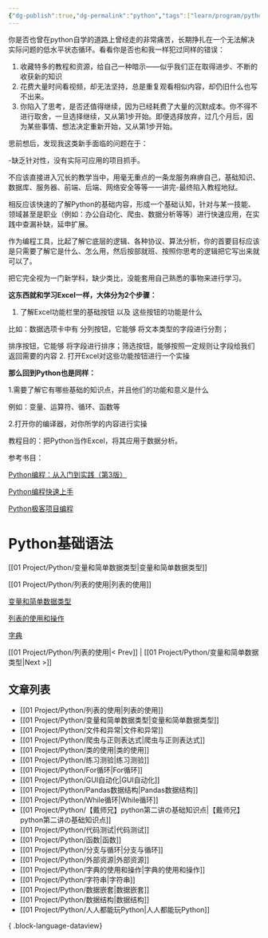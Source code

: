 ```yaml
---
{"dg-publish":true,"dg-permalink":"python","tags":["learn/program/python"],"permalink":"/python/","dgPassFrontmatter":true}
---
```


你是否也曾在python自学的道路上曾经走的非常痛苦，长期挣扎在一个无法解决实际问题的低水平状态循环。看看你是否也和我一样犯过同样的错误：

1. 收藏特多的教程和资源，给自己一种暗示——似乎我们正在取得进步、不断的收获新的知识
2. 花费大量时间看视频，却无法坚持，总是重复观看相似内容，却仍旧什么也写不出来。
3. 你陷入了思考，是否还值得继续，因为已经耗费了大量的沉默成本。你不得不进行取舍，一旦选择继续，又从第1步开始。即便选择放弃，过几个月后，因为某些事情、想法决定重新开始，又从第1步开始。

思前想后，发现我这类新手面临的问题在于：

-缺乏针对性，没有实际可应用的项目抓手。

不应该直接进入冗长的教学当中，用毫无重点的一条龙服务麻痹自己，基础知识、数据库、服务器、前端、后端、网络安全等等一一讲完-最终陷入教程地狱。

相反应该快速的了解Python的基础内容，形成一个基础认知，针对与某一技能、领域甚至是职业（例如：办公自动化、爬虫、数据分析等等）进行快速应用，在实践中查漏补缺，延申扩展。

作为编程工具，比起了解它底层的逻辑、各种协议、算法分析，你的首要目标应该是只需要了解它是什么、怎么用，然后按部就班、按照你思考的逻辑把它写出来就可以了。

把它完全视为一门新学科，缺少类比，没能套用自己熟悉的事物来进行学习。

**这东西就和学习Excel一样，大体分为2个步骤：**

1. 了解Excel功能栏里的基础按钮 以及 这些按钮的功能是什么

比如：数据选项卡中有 分列按钮，它能够 将文本类型的字段进行分割；

排序按钮，它能够 将字段进行排序；筛选按钮，能够按照一定规则让字段给我们返回需要的内容 2. 打开Excel对这些功能按钮进行一个实操

**那么回到Python也是同样：**

1.需要了解它有哪些基础的知识点，并且他们的功能和意义是什么

例如：变量、运算符、循环、函数等

2.打开你的编译器，对你所学的内容进行实操

教程目的：把Python当作Excel，将其应用于数据分析。

参考书目：

[Python编程：从入门到实践（第3版）](https://www.notion.so/Python-3-10489fdf77264fadb16542463c1f6349?pvs=21)

[Python编程快速上手](https://www.notion.so/Python-bccdfb54e50f44c2aab8efdd9f193ef6?pvs=21)

[Python极客项目编程](https://www.notion.so/Python-319807b5179e4d9f8f2ed5f2f51a8fc3?pvs=21)

# Python基础语法

[[01 Project/Python/变量和简单数据类型\|变量和简单数据类型]]

[[01 Project/Python/列表的使用\|列表的使用]]

[变量和简单数据类型](https://www.notion.so/4432a6b369fb46d7b3a912a5b9b468f9?pvs=21)

[列表的使用和操作](https://www.notion.so/083ffb06de064c88a2788cb93e53145d?pvs=21)

[字典](https://www.notion.so/29b0c07e4153436db41bd86d33a11b5e?pvs=21)

[[01 Project/Python/列表的使用\|< Prev]] | [[01 Project/Python/变量和简单数据类型\|Next >]]

## 文章列表
- [[01 Project/Python/列表的使用\|列表的使用]]
- [[01 Project/Python/变量和简单数据类型\|变量和简单数据类型]]
- [[01 Project/Python/文件和异常\|文件和异常]]
- [[01 Project/Python/爬虫与正则表达式\|爬虫与正则表达式]]
- [[01 Project/Python/类的使用\|类的使用]]
- [[01 Project/Python/练习测验\|练习测验]]
- [[01 Project/Python/For循环\|For循环]]
- [[01 Project/Python/GUI自动化\|GUI自动化]]
- [[01 Project/Python/Pandas数据结构\|Pandas数据结构]]
- [[01 Project/Python/While循环\|While循环]]
- [[01 Project/Python/【戴师兄】python第二讲の基础知识点\|【戴师兄】python第二讲の基础知识点]]
- [[01 Project/Python/代码测试\|代码测试]]
- [[01 Project/Python/函数\|函数]]
- [[01 Project/Python/分支与循环\|分支与循环]]
- [[01 Project/Python/外部资源\|外部资源]]
- [[01 Project/Python/字典的使用和操作\|字典的使用和操作]]
- [[01 Project/Python/字符串\|字符串]]
- [[01 Project/Python/数据嵌套\|数据嵌套]]
- [[01 Project/Python/数据结构\|数据结构]]
- [[01 Project/Python/人人都能玩Python\|人人都能玩Python]]

{ .block-language-dataview}
